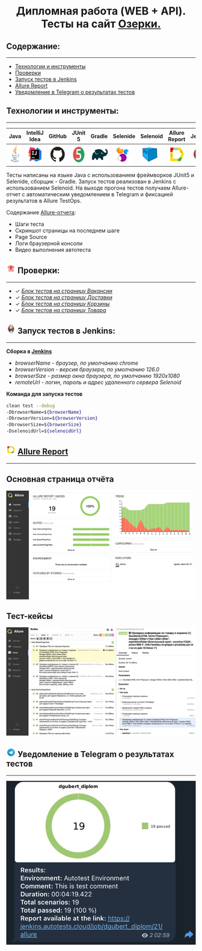 
<h1 align="center">Дипломная работа (WEB + API).<br>Тесты на сайт <a href="https://ozerki.ru/"> Озерки.</a></h1>


##  **Содержание:**

---

* [Технологии и инструменты](#технологии-и-инструменты)
* [Проверки](#-проверки)
* [Запуск тестов в Jenkins](#-запуск-тестов-в-jenkins)
* [Allure Report](#--allure-report)
* [Уведомление в Telegram о результатах тестов](#-уведомление-в-telegram-о-результатах-тестов)

## Технологии и инструменты:

---


| Java                                                                                         | IntelliJ  <br>  Idea                                                                                                 | GitHub                                                                                                           | JUnit 5                                                                                                           | Gradle                                                                                                     | Selenide                                                                                                         | Selenoid                                                                                                                  | Allure <br> Report                                                                                                         | Jenkins                                                                                                          | Telegram                                                                                                            |
|:---------------------------------------------------------------------------------------------|----------------------------------------------------------------------------------------------------------------------|------------------------------------------------------------------------------------------------------------------|-------------------------------------------------------------------------------------------------------------------|------------------------------------------------------------------------------------------------------------|------------------------------------------------------------------------------------------------------------------|---------------------------------------------------------------------------------------------------------------------------|----------------------------------------------------------------------------------------------------------------------------|------------------------------------------------------------------------------------------------------------------|---------------------------------------------------------------------------------------------------------------------|
| <a href="https://www.java.com/"> <img src="media/logo/Java.svg" height="50" width="50"/></a> | <a href="https://www.jetbrains.com/idea/"><img height="50" src="media/logo/Intelij_IDEA.svg" width="50"/></a> | <a href="https://github.com/"><img alt="Github" height="50" src="media/logo/GitHub.svg" width="50"/></a> | <a href="https://junit.org/junit5/"><img alt="JUnit 5" height="50" src="media/logo/JUnit5.svg" width="50"/></a> | <a href="https://gradle.org/"><img alt="Gradle" height="50" src="media/logo/Gradle.svg" width="50"/></a> | <a href="https://selenide.org/"><img alt="Selenide" height="50" src="media/logo/Selenide.svg" width="50"/></a> | <a href="https://aerokube.com/selenoid/"><img alt="Selenoid" height="50" src="media/logo/Selenoid.svg" width="50"/></a> | <a href="https://github.com/allure-framework"><img alt="Allure" height="50" src="media/logo/Allure_Report.svg" width="50"/></a> | <a href="https://www.jenkins.io/"><img alt="Jenkins" height="50" src="media/logo/Jenkins.svg" width="50"/></a> | <a href="https://web.telegram.org/"><img alt="Telegram" height="50" src="media/logo/Telegram.svg" width="50"/></a> |

Тесты написаны на языке Java с использованием фреймворков JUnit5 и Selenide, сборщик - Gradle.
Запуск тестов реализован в Jenkins с использованием Selenoid.
На выходе прогона тестов получаем Allure-отчет с автоматическим уведомлением в Telegram и фиксацией результатов в Allure TestOps.


Содержание [Allure-отчета](https://jenkins.autotests.cloud/job/dgubert_lesson14_vacancy/allure/#suites):
* Шаги теста
* Скриншот страницы на последнем шаге
* Page Source
* Логи браузерной консоли
* Видео выполнения автотеста


## <img height="25" src="media/pic/logo.png" width="25"/> Проверки:

---

- ✓ *[Блок тестов на страницу Вакансии](https://jenkins.autotests.cloud/job/dgubert_diplom/allure/#suites/0598bc41331f40ac0f38fe5d0c32bb00)*
- ✓ *[Блок тестов на страницу Доставки](https://jenkins.autotests.cloud/job/dgubert_diplom/allure/#suites/67f4c4c8710470fd60a86df755a1ae45)*
- ✓ *[Блок тестов на страницу Корзины](https://jenkins.autotests.cloud/job/dgubert_diplom/allure/#suites/69b0fdd81f9b2e0d224f7b84f144f8e2)*
- ✓ *[Блок тестов на страницу Товара](https://jenkins.autotests.cloud/job/dgubert_diplom/allure/#suites/8c92fbdda1c56fb10780cf1c13f3a695)*


## <img height="25" src="media/logo/Jenkins.svg" width="25"/> Запуск тестов в Jenkins:

---

**Сборка в [Jenkins](https://jenkins.autotests.cloud/job/dgubert_lesson14_vacancy/)**
- *browserName - браузер, по умолчанию chrome*
- *browserVersion - версия браузера, по умолчанию 126.0*
- *browserSize - размер окна браузера, по умолчанию 1920x1080*
- *remoteUrl - логин, пароль и адрес удаленного сервера Selenoid*

**Команда для запуска тестов**
```bash  
clean test --debug
-DbrowserName=${browserName}
-DbrowserVersion=${browserVersion}
-DbrowserSize=${browserSize}
-DselenoidUrl=${selenoidUrl}
```

## <img height="25" src="media/logo/Allure_Report.svg" width="25"/></a>  <a href="https://jenkins.autotests.cloud/job/dgubert_diplom/allure/">Allure Report	</a>

---

## Основная страница отчёта

<p align="center">  
<img title="Allure Overview Dashboard" src="media/pic/allure_main.png" width="850">  
</p>  

## Тест-кейсы

<p align="center">  
<img title="Allure Tests" src="media/pic/allure_suites.png" width="850">
</p>



## <img alt="Allure" height="25" src="media/logo/Telegram.svg" width="25"/></a> Уведомление в Telegram о результатах тестов
____
<p align="center">  
<img title="Allure Overview Dashboard" src="media/pic/notification.png" width="550">  
</p>